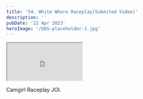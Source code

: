 ```yaml
---
title: '54. White Whore Raceplay(Submited Video)'
description: ''
pubDate: '22 Apr 2023'
heroImage: '/QOS-placeholder-1.jpg'
---
```

<iframe src="https://drive.google.com/file/d/1E0aoMyBmTy-Txgrw48kW7uJenxk--Z3D/preview" width="200" height="100" allow="autoplay" allowfullscreen="allowfullscreen"></iframe>

Camgirl Raceplay JOI.